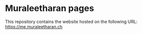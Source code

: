 # Muraleetharan pages
This repository contains the website hosted on the following URL: https://me.muraleetharan.ch
